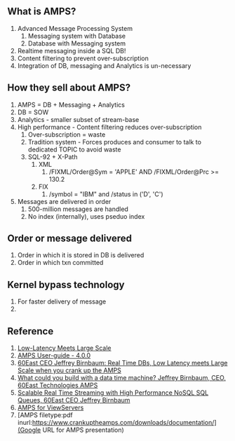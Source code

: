 ## What is AMPS?
1. Advanced Message Processing System
   1. Messaging system with Database
   2. Database with Messaging system
2. Realtime messaging inside a SQL DB!
3. Content filtering to prevent over-subscription
4. Integration of DB, messaging and Analytics is un-necessary


## How they sell about AMPS?

1. AMPS = DB + Messaging + Analytics
2. DB = SOW
3. Analytics - smaller subset of stream-base
4. High performance - Content filtering reduces over-subscription
   1. Over-subscription = waste
   2. Tradition system - Forces produces and consumer to talk to dedicated TOPIC to avoid waste
   3. SQL-92 + X-Path
      1. XML
         1. /FIXML/Order@Sym = 'APPLE' AND /FIXML/Order@Prc >= 130.2
      2. FIX
         1. /symbol = "IBM" and /status in ('D', 'C')
5. Messages are delivered in order
   1. 500-million messages are handled
   2. No index (internally), uses pseduo index

## Order or message delivered
1. Order in which it is stored in DB is delivered
2. Order in which txn committed

## Kernel bypass technology
1. For faster delivery of message
2. 


## Reference

1. [Low-Latency Meets Large Scale](https://www.crankuptheamps.com/downloads/documentation/LLS_2013-11-12.pdf)
2. [AMPS User-guide - 4.0.0](http://devnull.crankuptheamps.com/documentation/4.0.0.2/guides/user-guide/UserGuide.pdf)
3. [60East CEO Jeffrey Birnbaum: Real Time DBs, Low Latency meets Large Scale when you crank up the AMPS](https://www.youtube.com/watch?v=ju5NRXZG61w)
4. [What could you build with a data time machine? Jeffrey Birnbaum, CEO, 60East Technologies AMPS](https://www.youtube.com/watch?v=3hcO3KVgzko)
5. [Scalable Real Time Streaming with High Performance NoSQL SQL Queues, 60East CEO Jeffrey Birnbaum](https://www.youtube.com/watch?v=_iEf4FWbr2Y)
6. [AMPS for ViewServers](https://www.crankuptheamps.com/downloads/documentation/views_final.pdf)
7. [AMPS filetype:pdf inurl:https://www.crankuptheamps.com/downloads/documentation/](Google URL for AMPS presentation)